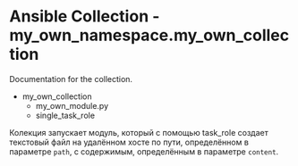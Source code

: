 # Ansible Collection - my_own_namespace.my_own_collection

Documentation for the collection.

- my_own_collection
  - my_own_module.py
  - single_task_role

Колекция запускает модуль, который с помощью task_role создает текстовый файл на удалённом хосте по пути, определённом в параметре `path`, с содержимым, определённым в параметре `content`.
